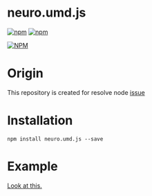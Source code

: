 # neuro.umd.js

[![npm](https://img.shields.io/npm/v/neuro.umd.js.svg?style=plastic)](https://www.npmjs.com/package/neuro.umd.js)
[![npm](https://img.shields.io/npm/dt/neuro.umd.js.svg?style=plastic)](https://www.npmjs.com/package/neuro.umd.js)

[![NPM](https://nodei.co/npm/neuro.umd.js.png?downloads=true&downloadRank=true&stars=true)](https://nodei.co/npm/neuro.umd.js/)

# Origin

This repository is created for resolve node [issue](https://github.com/intelligo-mn/neuro/issues/59)

# Installation

```
npm install neuro.umd.js --save
```


# Example

[Look at this.](https://github.com/raravel/neuro-umd/blob/master/test/umd.js)
